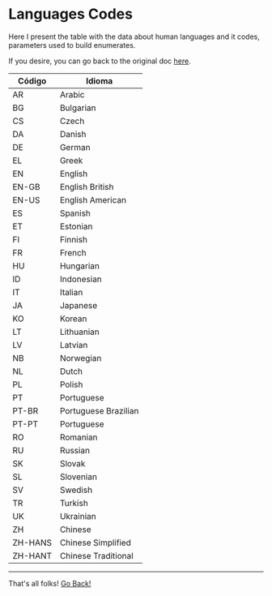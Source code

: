 # Languages Codes

Here I present the table with the data about human languages and it codes, parameters used to build enumerates.

If you desire, you can go back to the original doc [here](./README.md).

| Código  | Idioma                  |
|---------|-------------------------|
| AR      | Arabic                  |
| BG      | Bulgarian               |
| CS      | Czech                   |
| DA      | Danish                  |
| DE      | German                  |
| EL      | Greek                   |
| EN      | English                 |
| EN-GB   | English British         |
| EN-US   | English American        |
| ES      | Spanish                 |
| ET      | Estonian                |
| FI      | Finnish                 |
| FR      | French                  |
| HU      | Hungarian               |
| ID      | Indonesian              |
| IT      | Italian                 |
| JA      | Japanese                |
| KO      | Korean                  |
| LT      | Lithuanian             |
| LV      | Latvian                 |
| NB      | Norwegian               |
| NL      | Dutch                   |
| PL      | Polish                  |
| PT      | Portuguese              |
| PT-BR   | Portuguese Brazilian    |
| PT-PT   | Portuguese              |
| RO      | Romanian                |
| RU      | Russian                 |
| SK      | Slovak                  |
| SL      | Slovenian               |
| SV      | Swedish                 |
| TR      | Turkish                 |
| UK      | Ukrainian               |
| ZH      | Chinese                 |
| ZH-HANS | Chinese Simplified      |
| ZH-HANT | Chinese Traditional     |

---
That's all folks!
[Go Back!](./README.md)
